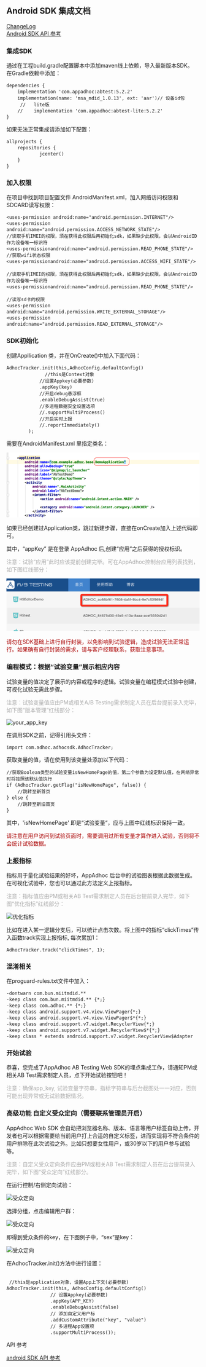 ## Android SDK 集成文档


[ChangeLog](https://github.com/AppAdhoc/AdhocSDK-Android/blob/master/changelog.md)  
[Android SDK API 参考](http://www.appadhoc.com/android/reference/)


### 集成SDK  

通过在工程build.gradle配置脚本中添加maven线上依赖，导入最新版本SDK。 在Gradle依赖中添加：

```
dependencies {    
    implementation 'com.appadhoc:abtest:5.2.2'
    implementation(name: 'msa_mdid_1.0.13', ext: 'aar')// 设备id包
     //   lite版
    //    implementation 'com.appadhoc:abtest-lite:5.2.2'
}
```

如果无法正常集成请添加如下配置：

```
allprojects {  
    repositories {
            jcenter()     
    }
}
```

### 加入权限

在项目中找到项目配置文件 AndroidManifest.xml，加入网络访问权限和SDCARD读写权限：

```
<uses-permission android:name="android.permission.INTERNET"/>
<uses-permission android:name="android.permission.ACCESS_NETWORK_STATE"/>
//读取手机IMEI的权限，须在获得此权限后再初始化sdk，如果缺少此权限，会以AndroidID作为设备唯一标识符
<uses-permissionandroid:name="android.permission.READ_PHONE_STATE"/>
//获取wifi状态权限
<uses-permissionandroid:name="android.permission.ACCESS_WIFI_STATE"/>

//读取手机IMEI的权限，须在获得此权限后再初始化sdk，如果缺少此权限，会以AndroidID作为设备唯一标识符
<uses-permissionandroid:name="android.permission.READ_PHONE_STATE"/>

//读写sd卡的权限
<uses-permission android:name="android.permission.WRITE_EXTERNAL_STORAGE"/>
<uses-permission android:name="android.permission.READ_EXTERNAL_STORAGE"/>

```


<h3 id="init"> SDK初始化 </h3>

创建Appllication 类，并在OnCreate()中加入下面代码：

```
AdhocTracker.init(this,AdhocConfig.defaultConfig()
              //this是Context对象
            //设置Appkey(必要参数)
            .appKey(key)
            //开启debug悬浮框
            .enableDebugAssist(true)
            //多进程数据安全设置选项
            //.supportMultiProcess()
            //开启实时上报
            //.reportImmediately()
        );
```

需要在AndroidManifest.xml 里指定类名：

![SDK初始化](https://github.com/AppAdhoc/AdhocSDK-Android/raw/master/picture/android2.png)

如果已经创建过Application类，跳过新建步骤，直接在onCreate加入上述代码即可。

其中，“appKey” 是在登录 AppAdhoc 后,创建“应用”之后获得的授权标识。

<p style="color:#aaa">注意：试验“应用”此时应该提前创建完毕。可在AppAdhoc控制台应用列表找到，如下图红线部分：</p>

![your_app_key](https://github.com/AppAdhoc/AdhocSDK-Android/raw/master/picture/appkey.png)

<p style="color:#a00">请勿在SDK基础上进行自行封装，以免影响到试验逻辑，造成试验无法正常运行。如果确有自行封装的需求，请与客户经理联系，获取注意事项。</p>

<!-- init方法中，支持的全部配置如下（非必要）：
```
AdhocTracker.init(this,AdhocConfig.defaultConfig()
              //this是Application Context对象
            //设置Appkey(必要参数)
            .appKey(key)
            //开启debug悬浮框
            .enableDebugAssist(true)
            //多进程数据安全设置选项
            //.supportMultiProcess()
            //添加自定义属性
            //.addCustomAttribute("sex","male")
            //.addCustomAttribute("age","17")
            //.addCustomAttribute("name","xiaoming")
            //调用后,优化指标只有在wifi网络下才会上报数据(可能会造成官网数据延时显示)
            //.reportWifi();
            //开启实时上报
            //.reportImmediately()
        );

``` -->

<h3 id="flag"> 编程模式：根据“试验变量”展示相应内容</h3>

试验变量的值决定了展示的内容或程序的逻辑。试验变量在编程模式试验中创建，可视化试验无需此步骤。  
<p style="color:#aaa">注意：试验变量值应由PM或相关A/B Testing需求制定人员在后台提前录入完毕，如下图“版本管理”红线部分：</p>


![your_app_key](https://github.com/AppAdhoc/AdhocSDK-Android/raw/master/picture/flag.png)

在调用SDK之前，记得引用头文件：

```
import com.adhoc.adhocsdk.AdhocTracker;
```

获取变量的值，请在使用到该变量处添加以下代码：

```
//获取Boolean类型的试验变量isNewHomePage的值，第二个参数为设定默认值，在网络异常时将按照该默认值执行
if (AdhocTracker.getFlag("isNewHomePage", false)) {
    //跳转至新首页
} else {
    //跳转至新旧首页
}
```

其中，'isNewHomePage' 即是“试验变量“，应与上图中红线标识保持一致。  
<p style="color:#a00">请注意在用户访问到试验页面时，需要调用过所有变量才算作进入试验，否则将不会统计试验数据。</p>

<h3 id="stat"> 上报指标</h3>

指标用于量化试验结果的好坏，AppAdhoc 后台中的试验图表根据此数据生成。
在可视化试验中，您也可以通过此方法定义上报指标。

<p style="color:#aaa">注意：指标值应由PM或相关AB Test需求制定人员在后台提前录入完毕，如下图“优化指标”红线部分：</p>

![优化指标](https://github.com/AppAdhoc/AdhocSDK-Android/raw/master/picture/stat.png)

比如在进入某一逻辑分支后，可以统计点击次数。将上图中的指标“clickTimes”传入函数track实现上报指标, 每次累加1：

```
AdhocTracker.track("clickTimes", 1);
```

### 混淆相关

在proguard-rules.txt文件中加入：

```
-dontwarn com.bun.miitmdid.**
-keep class com.bun.miitmdid.** {*;}
-keep class com.adhoc.** {*;}
-keep class android.support.v4.view.ViewPager{*;}
-keep class android.support.v4.view.ViewPager$*{*;}
-keep class android.support.v7.widget.RecyclerView{*;}
-keep class android.support.v7.widget.RecyclerView$*{*;}
-keep class * extends android.support.v7.widget.RecyclerView$Adapter
```

### 开始试验

恭喜，您完成了AppAdhoc AB Testing Web SDK的埋点集成工作，请通知PM或相关AB Test需求制定人员，点下开始试验按钮吧！

<p style="color:#aaa">注意：确保app_key, 试验变量字符串，指标字符串与后台截图处一一对应，否则可能出现异常或无试验数据情况。</p>

<h3 id="orientation"> 高级功能 自定义受众定向（需要联系管理员开启）</h3>

AppAdhoc Web SDK 会自动把浏览器名称、版本、语言等用户标签自动上传，开发者也可以根据需要给当前用户打上合适的自定义标签，进而实现将不符合条件的用户排除在此次试验之外。比如只想要女性用户，或30岁以下的用户参与试验等。

<p style="color:#aaa">注意：自定义受众定向条件应由PM或相关AB Test需求制定人员在后台提前录入完毕，如下图“受众定向”红线部分。</p>


在运行控制/右侧定向试验：

![受众定向](https://github.com/AppAdhoc/AdhocSDK-Android/raw/master/picture/button.png)

选择分组，点击编辑用户群：

![受众定向](https://github.com/AppAdhoc/AdhocSDK-Android/raw/master/picture/dialog.png)

即得到受众条件的key，在下图例子中，“sex”是key：

![受众定向](https://github.com/AppAdhoc/AdhocSDK-Android/raw/master/picture/setting1.png)

在AdhocTracker.init()方法中进行设置：

```

 //this是application对象，设置App上下文(必要参数)
AdhocTracker.init(this, AdhocConfig.defaultConfig()
                // 设置Appkey(必要参数)
                .appKey(APP_KEY)
                .enableDebugAssist(false)
                // 添加自定义用户标
                .addCustomAttribute("key", "value")
                // 多进程App设置项
                .supportMultiProcess());
```

API 参考

[android SDK API 参考](http://www.appadhoc.com/android/reference/)
